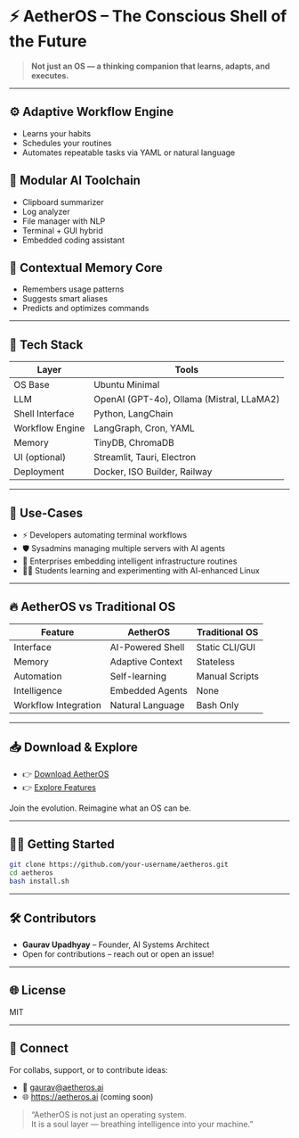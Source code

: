 # ⚡️ AetherOS – The Conscious Shell of the Future

> **Not just an OS — a thinking companion that learns, adapts, and executes.**

---

## ⚙️ Adaptive Workflow Engine
- Learns your habits
- Schedules your routines
- Automates repeatable tasks via YAML or natural language

## 🧩 Modular AI Toolchain
- Clipboard summarizer
- Log analyzer
- File manager with NLP
- Terminal + GUI hybrid
- Embedded coding assistant

## 💾 Contextual Memory Core
- Remembers usage patterns
- Suggests smart aliases
- Predicts and optimizes commands

---

## 🧬 Tech Stack
| Layer           | Tools                                             |
|-----------------|--------------------------------------------------|
| OS Base         | Ubuntu Minimal                                   |
| LLM             | OpenAI (GPT-4o), Ollama (Mistral, LLaMA2)        |
| Shell Interface | Python, LangChain                                |
| Workflow Engine | LangGraph, Cron, YAML                            |
| Memory          | TinyDB, ChromaDB                                 |
| UI (optional)   | Streamlit, Tauri, Electron                       |
| Deployment      | Docker, ISO Builder, Railway                     |

---

## 🧠 Use-Cases
- ⚡ Developers automating terminal workflows
- 🛡️ Sysadmins managing multiple servers with AI agents
- 🏢 Enterprises embedding intelligent infrastructure routines
- 🧑‍🎓 Students learning and experimenting with AI-enhanced Linux

---

## 🔥 AetherOS vs Traditional OS
| Feature              | AetherOS            | Traditional OS      |
|----------------------|---------------------|---------------------|
| Interface            | AI-Powered Shell    | Static CLI/GUI      |
| Memory               | Adaptive Context    | Stateless           |
| Automation           | Self-learning       | Manual Scripts      |
| Intelligence         | Embedded Agents     | None                |
| Workflow Integration | Natural Language    | Bash Only           |

---

## 📥 Download & Explore
- 👉 [Download AetherOS](#)
- 👉 [Explore Features](#)

Join the evolution. Reimagine what an OS can be.

---

## 🧑‍💻 Getting Started
```bash
git clone https://github.com/your-username/aetheros.git
cd aetheros
bash install.sh
```

---

## 🛠️ Contributors
- **Gaurav Upadhyay** – Founder, AI Systems Architect
- Open for contributions – reach out or open an issue!

---

## 🌐 License
MIT

---

## 💬 Connect
For collabs, support, or to contribute ideas:
- 📧 gaurav@aetheros.ai
- 🌐 https://aetheros.ai (coming soon)

> “AetherOS is not just an operating system.  
> It is a soul layer — breathing intelligence into your machine.”
